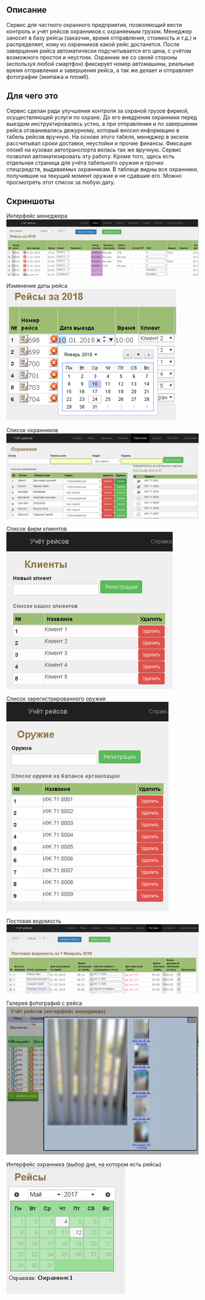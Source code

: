 ## Описание
Сервис для частного охранного предприятия, позволяющий вести контроль и учёт рейсов охранников с охраняемым грузом. Менеджер заносит в базу рейсы (заказчик, время отправления, стоимость и т.д.) и распределяет, кому из охранников какой рейс достанется. После завершения рейса автоматически подсчитывается его цена, с учётом возможного простоя и неустоек. Охранник же со своей стороны (используя любой смартфон) фиксирует номер автомашины, реальные время отправления и завершения рейса, а так же делает и отправляет фотографии (экипажа и пломб). 


## Для чего это
Сервис сделан ради улучшения контроля за охраной грузов фирмой, осуществляющей услуги по охране. До его внедрения охранники перед выездом инструктировались устно, а при отправлении и по завершении рейса отзванивались дежурному, который вносил информацию в табель рейсов вручную. На основе этого табеля, менеджер в экселе рассчитывал сроки доставки, неустойки и прочие финансы. Фиксация пломб на кузовах автотранспорта велась так же вручную. Сервис позволил автоматизировать эту работу. Кроме того, здесь есть отдельная страница для учёта табельного оружия и прочих спецсредств, выдаваемых охранникам. В таблице видны все охранники, получившие на текущий момент оружие и не сдавшие его. Можно просмотреть этот список за любую дату.


## Скриншоты
Интерфейс менеджера  
![Интерфейс менеджера](screenshots/Manager1.png)

Изменение даты рейса  
![Изменеие даты рейса](screenshots/Manager2.png)

Список охранников  
![Список охранников](screenshots/Guards.png)

Список фирм клиентов  
![Список фирм клиентов](screenshots/Clients.png)

Список зарегистрированного оружия  
![Список фирм клиентов](screenshots/Guns.png)

Постовая ведомость  
![Список фирм клиентов](screenshots/Sentry.png)

Галерея фотографий с рейса  
![Галерея фотографий с рейса](screenshots/Manager5.png)

Интерфейс охранника (выбор дня, на котором есть рейсы)  
![Интерфейс охранника (выбор дня, на котором есть рейсы)](screenshots/Guard1.png)